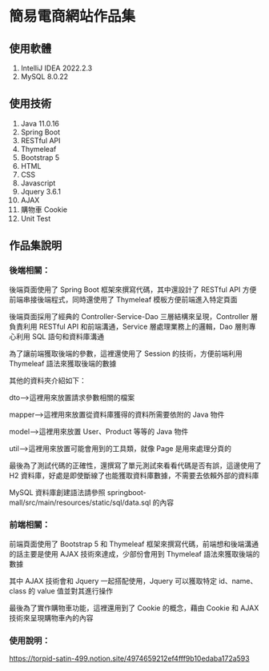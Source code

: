 # 簡易電商網站作品集

## 使用軟體

1. IntelliJ IDEA 2022.2.3
2. MySQL 8.0.22

## 使用技術

1. Java 11.0.16
2. Spring Boot
3. RESTful API
4. Thymeleaf
5. Bootstrap 5
6. HTML
7. CSS
8. Javascript
9. Jquery 3.6.1
10. AJAX
11. 購物車 Cookie
12. Unit Test

## 作品集說明

### 後端相關：

後端頁面使用了 Spring Boot 框架來撰寫代碼，其中還設計了 RESTful API 方便前端串接後端程式，同時還使用了 Thymeleaf 模板方便前端進入特定頁面

後端頁面採用了經典的 Controller-Service-Dao 三層結構來呈現，Controller 層負責利用 RESTful API 和前端溝通，Service 層處理業務上的邏輯，Dao 層則專心利用 SQL 語句和資料庫溝通

為了讓前端獲取後端的參數，這裡還使用了 Session 的技術，方便前端利用 Thymeleaf 語法來獲取後端的數據

其他的資料夾介紹如下：

dto-->這裡用來放置請求參數相關的檔案

mapper-->這裡用來放置從資料庫獲得的資料所需要依附的 Java 物件

model-->這裡用來放置 User、Product 等等的 Java 物件

util-->這裡用來放置可能會用到的工具類，就像 Page 是用來處理分頁的

最後為了測試代碼的正確性，還撰寫了單元測試來看看代碼是否有誤，這邊使用了 H2 資料庫，好處是即使斷線了也能獲取資料庫數據，不需要去依賴外部的資料庫

MySQL 資料庫創建語法請參照 springboot-mall/src/main/resources/static/sql/data.sql 的內容

### 前端相關：

前端頁面使用了 Bootstrap 5 和 Thymeleaf 框架來撰寫代碼，前端想和後端溝通的話主要是使用 AJAX 技術來達成，少部份會用到 Thymeleaf 語法來獲取後端的數據

其中 AJAX 技術會和 Jquery 一起搭配使用，Jquery 可以獲取特定 id、name、class 的 value 值並對其進行操作

最後為了實作購物車功能，這裡還用到了 Cookie 的概念，藉由 Cookie 和 AJAX 技術來呈現購物車內的內容

### 使用說明：

https://torpid-satin-499.notion.site/4974659212ef4fff9b10edaba172a593
